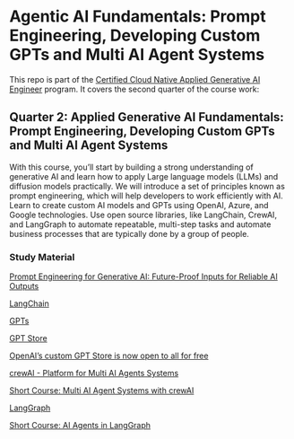 # Agentic AI Fundamentals: Prompt Engineering, Developing Custom GPTs and Multi AI Agent Systems

This repo is part of the [Certified Cloud Native Applied Generative AI Engineer](https://docs.google.com/document/d/15usu1hkrrRLRjcq_3nCTT-0ljEcgiC44iSdvdqrCprk/edit?usp=sharing) program. It covers the second quarter of the course work:

## Quarter 2: Applied Generative AI Fundamentals: Prompt Engineering, Developing Custom GPTs and Multi AI Agent Systems

With this course, you’ll start by building a strong understanding of generative AI and learn how to apply Large language models (LLMs) and diffusion models practically. We will introduce a set of principles known as prompt engineering, which will help developers to work efficiently with AI. Learn to create custom AI models and GPTs using OpenAI, Azure, and Google technologies. Use open source libraries, like LangChain, CrewAI, and LangGraph to automate repeatable, multi-step tasks and automate business processes that are typically done by a group of people.

### Study Material

[Prompt Engineering for Generative AI: Future-Proof Inputs for Reliable AI Outputs](https://www.amazon.com/Prompt-Engineering-Generative-AI-Future-Proof/dp/109815343X/ref=sr_1_1)

[LangChain](https://python.langchain.com/v0.2/docs/introduction/)

[GPTs](https://openai.com/index/introducing-gpts/)

[GPT Store](https://openai.com/index/introducing-the-gpt-store/)

[OpenAI’s custom GPT Store is now open to all for free](https://www.theverge.com/2024/5/13/24155582/openai-custom-gpt-store-available-free-subscribers)

[crewAI - Platform for Multi AI Agents Systems](https://docs.crewai.com/)

[Short Course: Multi AI Agent Systems with crewAI](https://www.deeplearning.ai/short-courses/multi-ai-agent-systems-with-crewai/)

[LangGraph](https://langchain-ai.github.io/langgraph/)

[Short Course: AI Agents in LangGraph](https://www.deeplearning.ai/short-courses/ai-agents-in-langgraph/)
